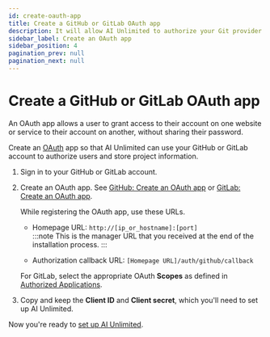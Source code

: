 ```yaml
---
id: create-oauth-app
title: Create a GitHub or GitLab OAuth app
description: It will allow AI Unlimited to authorize your Git provider account to store user and project information.
sidebar_label: Create an OAuth app
sidebar_position: 4
pagination_prev: null
pagination_next: null
---
```


# Create a GitHub or GitLab OAuth app

An OAuth app allows a user to grant access to their account on one website or service to their account on another, without sharing their password.

Create an [OAuth](https://oauth.net/2/) app so that AI Unlimited can use your GitHub or GitLab account to authorize users and store project information. 

1. Sign in to your GitHub or GitLab account. 

2. Create an OAuth app. See [GitHub: Create an OAuth app](https://docs.github.com/en/apps/oauth-apps/building-oauth-apps/creating-an-oauth-app) or [GitLab: Create an OAuth app](https://docs.gitlab.com/ee/integration/oauth_provider.html).
  
    While registering the OAuth app, use these URLs.
 
    - Homepage URL: `http://[ip_or_hostname]:[port]`<br/>
      :::note
      This is the manager URL that you received at the end of the installation process.
      :::
 
    - Authorization callback URL: `[Homepage URL]/auth/github/callback`
    
    For GitLab, select the appropriate OAuth **Scopes** as defined in [Authorized Applications](https://docs.gitlab.com/ee/integration/oauth_provider.html#view-all-authorized-applications).

3.	Copy and keep the **Client ID** and **Client secret**, which you'll need to set up AI Unlimited. 

Now you're ready to [set up AI Unlimited](/docs/install-ai-unlimited/setup-ai-unlimited.md).


